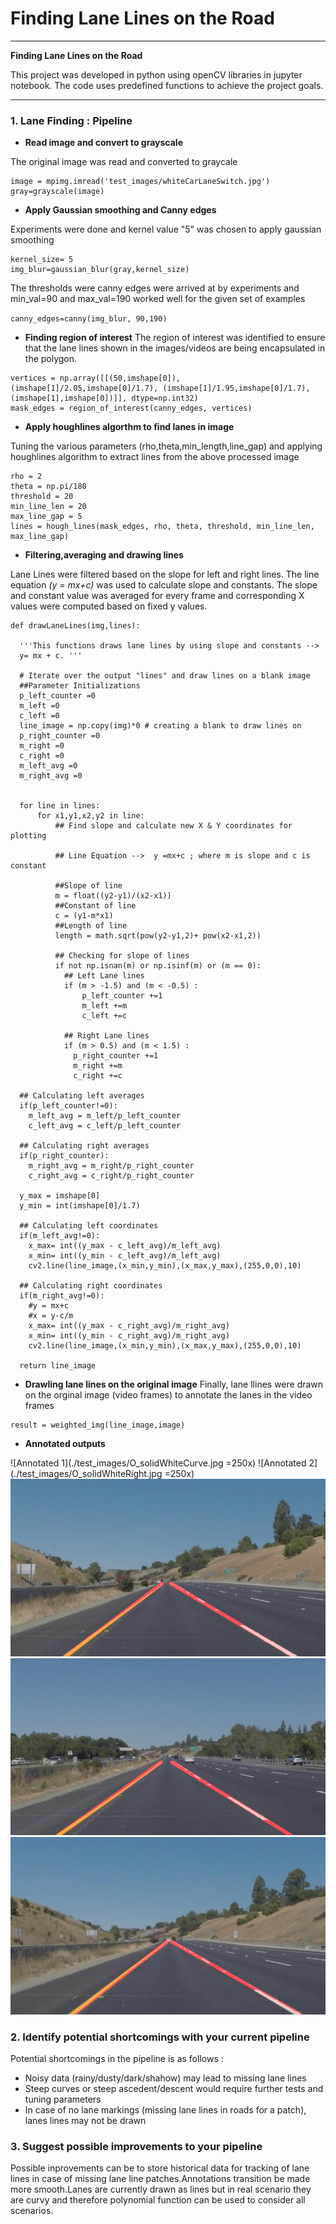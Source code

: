 # **Finding Lane Lines on the Road** 
---

**Finding Lane Lines on the Road**

This project was developed in python using openCV libraries in jupyter notebook. The code uses predefined functions to achieve the project goals.


[//]: # (Image References)

[image1]: ./test_images/O_solidWhiteCurve.jpg

---

### 1. Lane Finding : Pipeline

* **Read image and convert to grayscale**

The original image was read and converted to graycale

```
image = mpimg.imread('test_images/whiteCarLaneSwitch.jpg')
gray=grayscale(image)
```

* **Apply Gaussian smoothing and Canny edges**

Experiments were done and kernel value "5" was chosen to apply gaussian smoothing

```
kernel_size= 5
img_blur=gaussian_blur(gray,kernel_size)
```

The thresholds were canny edges were arrived at by experiments and min_val=90 and max_val=190 worked well for the given set of examples

`canny_edges=canny(img_blur, 90,190)`

* **Finding region of interest**
The region of interest was identified to ensure that the lane lines shown in the images/videos are being encapsulated in the polygon.

```
vertices = np.array([[(50,imshape[0]),(imshape[1]/2.05,imshape[0]/1.7), (imshape[1]/1.95,imshape[0]/1.7), (imshape[1],imshape[0])]], dtype=np.int32)
mask_edges = region_of_interest(canny_edges, vertices)
```

* **Apply houghlines algorthm to find lanes in image**

Tuning the various parameters (rho,theta,min_length,line_gap) and applying houghlines algorithm to extract lines from the above processed image

```
rho = 2 
theta = np.pi/180 
threshold = 20    
min_line_len = 20 
max_line_gap = 5   
lines = hough_lines(mask_edges, rho, theta, threshold, min_line_len, max_line_gap)
```

* **Filtering,averaging and drawing lines**

Lane Lines were filtered based on the slope for left and right lines. The line equation _(y = mx+c)_ was used to calculate slope and constants. The slope and constant value was averaged for every frame and corresponding X values were computed based on fixed y values.

```
def drawLaneLines(img,lines):

  '''This functions draws lane lines by using slope and constants --> 
  y= mx + c. '''
    
  # Iterate over the output "lines" and draw lines on a blank image
  ##Parameter Initializations
  p_left_counter =0
  m_left =0
  c_left =0
  line_image = np.copy(img)*0 # creating a blank to draw lines on
  p_right_counter =0
  m_right =0
  c_right =0
  m_left_avg =0
  m_right_avg =0


  for line in lines:
      for x1,y1,x2,y2 in line:
          ## Find slope and calculate new X & Y coordinates for plotting

          ## Line Equation -->  y =mx+c ; where m is slope and c is constant

          ##Slope of line
          m = float((y2-y1)/(x2-x1))
          ##Constant of line
          c = (y1-m*x1)
          ##Length of line
          length = math.sqrt(pow(y2-y1,2)+ pow(x2-x1,2))

          ## Checking for slope of lines
          if not np.isnan(m) or np.isinf(m) or (m == 0):
            ## Left Lane lines  
            if (m > -1.5) and (m < -0.5) :
                p_left_counter +=1  
                m_left +=m
                c_left +=c
            
            ## Right Lane lines  
            if (m > 0.5) and (m < 1.5) :
              p_right_counter +=1
              m_right +=m
              c_right +=c

  ## Calculating left averages
  if(p_left_counter!=0):
    m_left_avg = m_left/p_left_counter
    c_left_avg = c_left/p_left_counter

  ## Calculating right averages
  if(p_right_counter):
    m_right_avg = m_right/p_right_counter
    c_right_avg = c_right/p_right_counter

  y_max = imshape[0]
  y_min = int(imshape[0]/1.7)

  ## Calculating left coordinates
  if(m_left_avg!=0):
    x_max= int((y_max - c_left_avg)/m_left_avg)
    x_min= int((y_min - c_left_avg)/m_left_avg)
    cv2.line(line_image,(x_min,y_min),(x_max,y_max),(255,0,0),10)

  ## Calculating right coordinates
  if(m_right_avg!=0):
    #y = mx+c
    #x = y-c/m
    x_max= int((y_max - c_right_avg)/m_right_avg)
    x_min= int((y_min - c_right_avg)/m_right_avg)
    cv2.line(line_image,(x_min,y_min),(x_max,y_max),(255,0,0),10)

  return line_image
```

* **Drawling lane lines on the original image**
Finally, lane llines were drawn on the orginal image (video frames) to annotate the lanes in the video frames

```
result = weighted_img(line_image,image)
```

* **Annotated outputs**

![Annotated 1](./test_images/O_solidWhiteCurve.jpg =250x)
![Annotated 2](./test_images/O_solidWhiteRight.jpg =250x)
![Annotated 4](./test_images/O_solidYellowCurve2.jpg)
![Annotated 5](./test_images/O_solidYellowLeft.jpg)
![Annotated 6](./test_images/O_whiteCarLaneSwitch.jpg)


### 2. Identify potential shortcomings with your current pipeline

Potential shortcomings in the pipeline is as follows :
* Noisy data (rainy/dusty/dark/shahow) may lead to missing lane lines
* Steep curves or steep ascedent/descent would require further tests and tuning parameters
* In case of no lane markings (missing lane lines in roads for a patch), lanes lines may not be drawn

### 3. Suggest possible improvements to your pipeline
Possible inprovements can be to store historical data for tracking of lane lines in case of missing lane line patches.Annotations transition be made more smooth.Lanes are currently drawn as lines but in real scenario they are curvy and therefore polynomial function can be used to consider all scenarios.